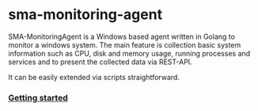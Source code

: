 # sma-monitoring-agent
SMA-MonitoringAgent is a Windows based agent written in Golang to monitor a windows system. The main feature is collection 
basic system information such as CPU, disk and memory usage, running processes and services and to present the collected data via REST-API.

It can be easily extended via scripts straightforward.

### [Getting started](https://github.com/continentale/sma-monitoring-agent/wiki/Getting-started)
